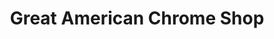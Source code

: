 ---
title: "Great American Chrome Shop"
url: /lake-park/great-american-chrome-shop/
shop: Allgemein
---
